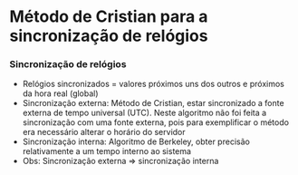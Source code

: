 # Método de Cristian para a sincronização de relógios
### Sincronização de relógios 
- Relógios sincronizados = valores próximos uns dos outros e próximos da hora real (global) 
- Sincronização externa: Método de Cristian, estar sincronizado a fonte externa de tempo universal (UTC). Neste algoritmo não foi feita a sincronização com uma fonte externa, pois para exemplificar o método era necessário alterar o horário do servidor
- Sincronização interna: Algoritmo de Berkeley, obter precisão relativamente a um tempo interno ao sistema 
- Obs: Sincronização externa ⇒ sincronização interna
